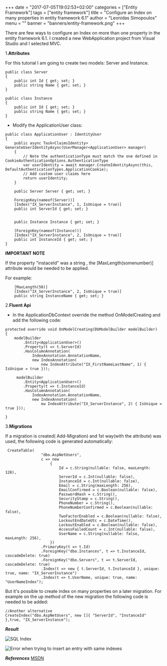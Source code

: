 +++
date = "2017-07-05T19:02:53+02:00"
categories = ["Entity Framework"]
tags = ["entity framework"]
title = "Configure an Index on many properties in entity framework 6.1"
author = "Leonidas Simopoulos"
menu = ""
banner = "banners/entity-framework.png"
+++

There are few ways to configure an Index on more than one property in the entity framework 6.1. I created a new WebApplication project from Visual Studio and I selected MVC. 



1.**Attributes**


For this tutorial I am going to create two models: Server and Instance.

```
public class Server
{
	public int Id { get; set; }
    public string Name { get; set; }
}

public class Instance
{
	public int Id { get; set; }
    public string Name { get; set; }
}
```
* Modify the ApplicationUser class:

```
public class ApplicationUser : IdentityUser
{
	public async Task<ClaimsIdentity> GenerateUserIdentityAsync(UserManager<ApplicationUser> manager)
	{
		// Note the authenticationType must match the one defined in CookieAuthenticationOptions.AuthenticationType
		var userIdentity = await manager.CreateIdentityAsync(this, DefaultAuthenticationTypes.ApplicationCookie);
		// Add custom user claims here
		return userIdentity;
    }
	
    public Server Server { get; set; }

    ForeignKey(nameof(Server))]
    [Index("IX_ServerInstance", 1, IsUnique = true)]
    public int ServerId { get; set; }


    public Instance Instance { get; set; }

    [ForeignKey(nameof(Instance))]
    [Index("IX_ServerInstance", 2, IsUnique = true)]
    public int InstanceId { get; set; }
}
```

**IMPORTANT NOTE**

If the property  "instaceId" was a string , the [MaxLength(somenumber)] attribute would be needed to be applied. 

For example:


```
	[MaxLength(50)]
	[Index("IX_ServerInstance", 2, IsUnique = true)]
    public string InstanceName { get; set; }
```



2.**Fluent Api**

* In the ApplicationDbContext override the method OnModelCreating and add the following code:

```
protected override void OnModelCreating(DbModelBuilder modelBuilder)
{
    modelBuilder
        .Entity<ApplicationUser>()
        .Property(t => t.ServerId)
        .HasColumnAnnotation(
            IndexAnnotation.AnnotationName,
            new IndexAnnotation(
                new IndexAttribute("IX_FirstNameLastName", 1) { IsUnique = true }));

     modelBuilder
        .Entity<ApplicationUser>()
        .Property(t => t.InstanceId)
        .HasColumnAnnotation(
            IndexAnnotation.AnnotationName,
            new IndexAnnotation(
                ew IndexAttribute("IX_ServerInstance", 2) { IsUnique = true }));

}
```

3.**Migrations**

If a migration is created( Add-Migration) and 1st way(with the attribute) was used, the following code is generated automatically:

```
 CreateTable(
                "dbo.AspNetUsers",
                c => new
                    {
                        Id = c.String(nullable: false, maxLength: 128),
                        ServerId = c.Int(nullable: false),
                        InstanceId = c.Int(nullable: false),
                        Email = c.String(maxLength: 256),
                        EmailConfirmed = c.Boolean(nullable: false),
                        PasswordHash = c.String(),
                        SecurityStamp = c.String(),
                        PhoneNumber = c.String(),
                        PhoneNumberConfirmed = c.Boolean(nullable: false),
                        TwoFactorEnabled = c.Boolean(nullable: false),
                        LockoutEndDateUtc = c.DateTime(),
                        LockoutEnabled = c.Boolean(nullable: false),
                        AccessFailedCount = c.Int(nullable: false),
                        UserName = c.String(nullable: false, maxLength: 256),
                    })
                .PrimaryKey(t => t.Id)
                .ForeignKey("dbo.Instances", t => t.InstanceId, cascadeDelete: true)
                .ForeignKey("dbo.Servers", t => t.ServerId, cascadeDelete: true)
                .Index(t => new { t.ServerId, t.InstanceId }, unique: true, name: "IX_ServerInstance")
                .Index(t => t.UserName, unique: true, name: "UserNameIndex");
``` 

But it's possible to create index on many properties on a later migration. For example on the up method of the new migration the following code is needed to be added:

```
//Another alternative 
CreateIndex("dbo.AspNetUsers", new []{ "ServerId", "InstanceId" },true, "IX_ServerInstance");
```

***Result***

![SQL Index](/images/Inxex_SQL.JPG)

![Error when trying to insert an entry with same indexes](/images/Index_constraint.JPG)


***References***
[MSDN](https://msdn.microsoft.com/en-us/data/jj591617.aspx#PropertyIndex)
